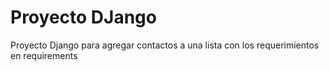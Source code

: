 # Proyecto DJango

Proyecto Django para agregar contactos a una lista con los requerimientos en requirements


